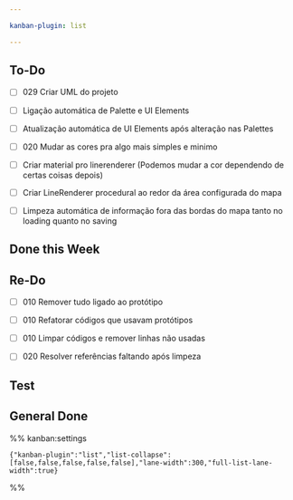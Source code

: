 ```yaml
---

kanban-plugin: list

---
```


## To-Do

- [ ] 029 Criar UML do projeto
- [ ] Ligação automática de Palette e UI Elements
- [ ] Atualização automática de UI Elements após alteração nas Palettes
- [ ] 020 Mudar as cores pra algo mais simples e minimo
- [ ] Criar material pro linerenderer (Podemos mudar a cor dependendo de certas coisas depois)
- [ ] Criar LineRenderer procedural ao redor da área configurada do mapa
- [ ] Limpeza automática de informação fora das bordas do mapa tanto no loading quanto no saving


## Done this Week



## Re-Do

- [ ] 010 Remover tudo ligado ao protótipo
- [ ] 010 Refatorar códigos que usavam protótipos
- [ ] 010 Limpar códigos e remover linhas não usadas
- [ ] 020 Resolver referências faltando após limpeza


## Test



## General Done





%% kanban:settings
```
{"kanban-plugin":"list","list-collapse":[false,false,false,false,false],"lane-width":300,"full-list-lane-width":true}
```
%%